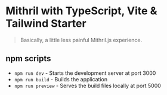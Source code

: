 # Mithril with TypeScript, Vite & Tailwind Starter

> Basically, a little less painful Mithril.js experience.

## npm scripts

- `npm run dev` - Starts the development server at port 3000
- `npm run build` - Builds the application
- `npm run preview` - Serves the build files locally at port 5000
